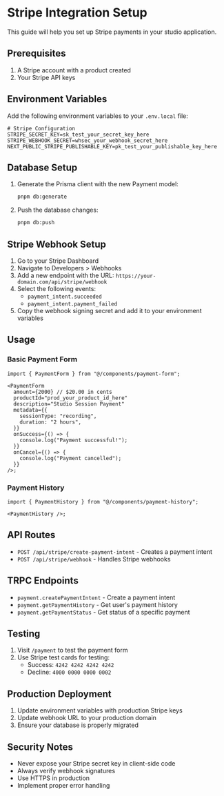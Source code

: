 # Stripe Integration Setup

This guide will help you set up Stripe payments in your studio application.

## Prerequisites

1. A Stripe account with a product created
2. Your Stripe API keys

## Environment Variables

Add the following environment variables to your `.env.local` file:

```env
# Stripe Configuration
STRIPE_SECRET_KEY=sk_test_your_secret_key_here
STRIPE_WEBHOOK_SECRET=whsec_your_webhook_secret_here
NEXT_PUBLIC_STRIPE_PUBLISHABLE_KEY=pk_test_your_publishable_key_here
```

## Database Setup

1. Generate the Prisma client with the new Payment model:

   ```bash
   pnpm db:generate
   ```

2. Push the database changes:
   ```bash
   pnpm db:push
   ```

## Stripe Webhook Setup

1. Go to your Stripe Dashboard
2. Navigate to Developers > Webhooks
3. Add a new endpoint with the URL: `https://your-domain.com/api/stripe/webhook`
4. Select the following events:
   - `payment_intent.succeeded`
   - `payment_intent.payment_failed`
5. Copy the webhook signing secret and add it to your environment variables

## Usage

### Basic Payment Form

```tsx
import { PaymentForm } from "@/components/payment-form";

<PaymentForm
  amount={2000} // $20.00 in cents
  productId="prod_your_product_id_here"
  description="Studio Session Payment"
  metadata={{
    sessionType: "recording",
    duration: "2 hours",
  }}
  onSuccess={() => {
    console.log("Payment successful!");
  }}
  onCancel={() => {
    console.log("Payment cancelled");
  }}
/>;
```

### Payment History

```tsx
import { PaymentHistory } from "@/components/payment-history";

<PaymentHistory />;
```

## API Routes

- `POST /api/stripe/create-payment-intent` - Creates a payment intent
- `POST /api/stripe/webhook` - Handles Stripe webhooks

## TRPC Endpoints

- `payment.createPaymentIntent` - Create a payment intent
- `payment.getPaymentHistory` - Get user's payment history
- `payment.getPaymentStatus` - Get status of a specific payment

## Testing

1. Visit `/payment` to test the payment form
2. Use Stripe test cards for testing:
   - Success: `4242 4242 4242 4242`
   - Decline: `4000 0000 0000 0002`

## Production Deployment

1. Update environment variables with production Stripe keys
2. Update webhook URL to your production domain
3. Ensure your database is properly migrated

## Security Notes

- Never expose your Stripe secret key in client-side code
- Always verify webhook signatures
- Use HTTPS in production
- Implement proper error handling
